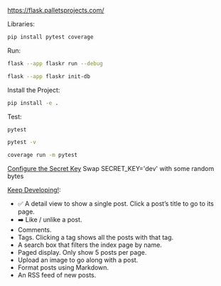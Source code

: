 https://flask.palletsprojects.com/

Libraries:
```bash
pip install pytest coverage
```
Run:
```bash
flask --app flaskr run --debug
```
```bash
flask --app flaskr init-db
```
Install the Project:
```bash
pip install -e .
```
Test:
```bash
pytest
```
```bash
pytest -v
```
```bash
coverage run -m pytest
```

[Configure the Secret Key](https://flask.palletsprojects.com/en/2.3.x/tutorial/deploy/#configure-the-secret-key)
Swap SECRET_KEY='dev' with some random bytes

[Keep Developing!](https://flask.palletsprojects.com/en/3.0.x/tutorial/next/):

- ✅ A detail view to show a single post. Click a post’s title to go to its page.
- ➡️ Like / unlike a post.
- Comments.
- Tags. Clicking a tag shows all the posts with that tag.
- A search box that filters the index page by name.
- Paged display. Only show 5 posts per page.
- Upload an image to go along with a post.
- Format posts using Markdown.
- An RSS feed of new posts.
